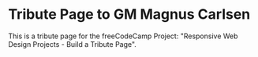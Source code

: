 # Tribute Page to GM Magnus Carlsen

This is a tribute page for the freeCodeCamp Project: "Responsive Web Design Projects - Build a Tribute Page".
